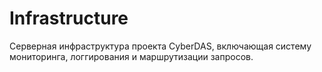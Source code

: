 # Infrastructure
Серверная инфраструктура проекта CyberDAS, включающая систему мониторинга, логгирования и маршрутизации запросов.

